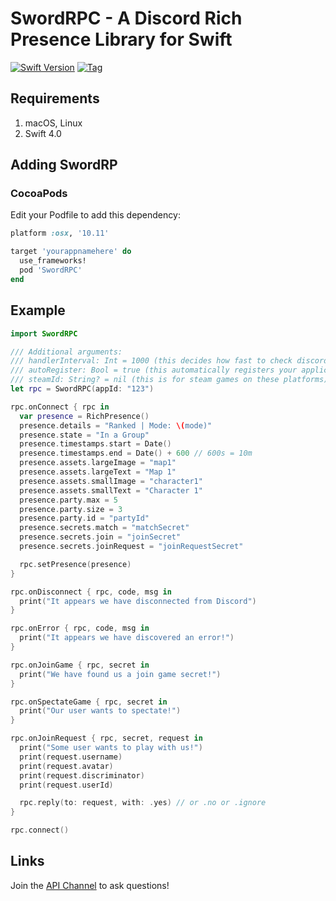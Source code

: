 # SwordRPC - A Discord Rich Presence Library for Swift

[![Swift Version](https://img.shields.io/badge/Swift-4.0-orange.svg?style=flat-square)](https://swift.org) [![Tag](https://img.shields.io/github/tag/Azoy/SwordRPC.svg?style=flat-square&label=release&colorB=)](https://github.com/Azoy/SwordRPC/releases)

## Requirements
1. macOS, Linux
2. Swift 4.0

## Adding SwordRP
### CocoaPods
Edit your Podfile to add this dependency:

```ruby
platform :osx, '10.11'

target 'yourappnamehere' do
  use_frameworks!
  pod 'SwordRPC'
end
```

## Example
```swift
import SwordRPC

/// Additional arguments:
/// handlerInterval: Int = 1000 (this decides how fast to check discord for updates, the default is 1 second (1000 ms))
/// autoRegister: Bool = true (this automatically registers your application to discord's game scheme (discord-appid://))
/// steamId: String? = nil (this is for steam games on these platforms)
let rpc = SwordRPC(appId: "123")

rpc.onConnect { rpc in
  var presence = RichPresence()
  presence.details = "Ranked | Mode: \(mode)"
  presence.state = "In a Group"
  presence.timestamps.start = Date()
  presence.timestamps.end = Date() + 600 // 600s = 10m
  presence.assets.largeImage = "map1"
  presence.assets.largeText = "Map 1"
  presence.assets.smallImage = "character1"
  presence.assets.smallText = "Character 1"
  presence.party.max = 5
  presence.party.size = 3
  presence.party.id = "partyId"
  presence.secrets.match = "matchSecret"
  presence.secrets.join = "joinSecret"
  presence.secrets.joinRequest = "joinRequestSecret"

  rpc.setPresence(presence)
}

rpc.onDisconnect { rpc, code, msg in
  print("It appears we have disconnected from Discord")
}

rpc.onError { rpc, code, msg in
  print("It appears we have discovered an error!")
}

rpc.onJoinGame { rpc, secret in
  print("We have found us a join game secret!")
}

rpc.onSpectateGame { rpc, secret in
  print("Our user wants to spectate!")
}

rpc.onJoinRequest { rpc, secret, request in
  print("Some user wants to play with us!")
  print(request.username)
  print(request.avatar)
  print(request.discriminator)
  print(request.userId)

  rpc.reply(to: request, with: .yes) // or .no or .ignore
}

rpc.connect()
```

## Links
Join the [API Channel](https://discord.gg/99a3xNk) to ask questions!
